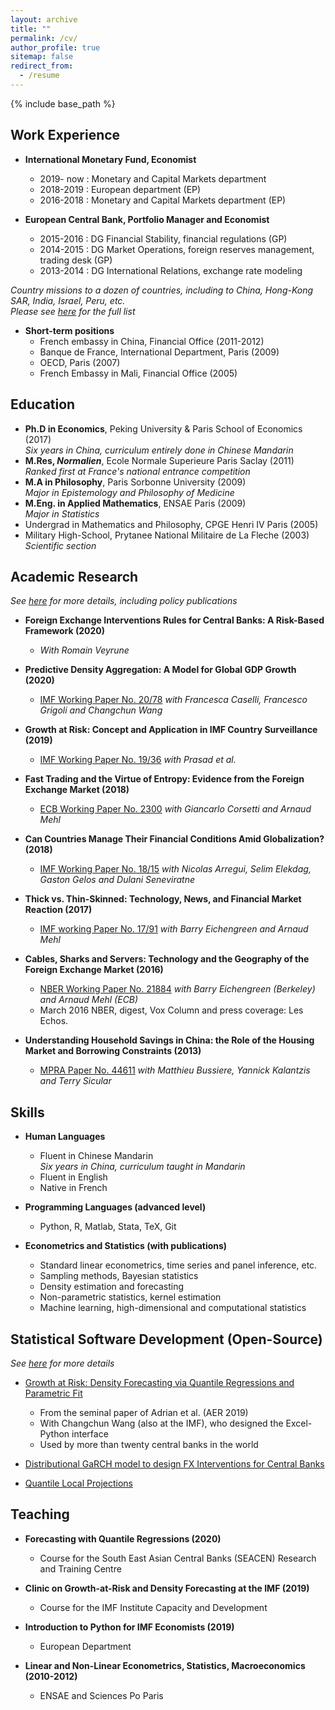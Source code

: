```yaml
---
layout: archive
title: ""
permalink: /cv/
author_profile: true
sitemap: false
redirect_from:
  - /resume
---
```


{% include base_path %}

## Work Experience

* **International Monetary Fund, Economist**
  * 2019- now : Monetary and Capital Markets department
  * 2018-2019 : European department (EP)
  * 2016-2018 : Monetary and Capital Markets department (EP)  
      

* **European Central Bank, Portfolio Manager and Economist**
  * 2015-2016 : DG Financial Stability, financial regulations (GP)
  * 2014-2015 : DG Market Operations, foreign reserves management, trading desk (GP)
  * 2013-2014 : DG International Relations, exchange rate modeling  

*Country missions to a dozen of countries, including to China, Hong-Kong SAR, India, Israel, Peru, etc.*  
*Please see [here](https://romainlafarguette.github.io/country/) for the full list*  

* **Short-term positions**
  * French embassy in China, Financial Office (2011-2012)
  * Banque de France, International Department, Paris (2009)
  * OECD, Paris (2007)
  * French Embassy in Mali, Financial Office (2005)

## Education

  * **Ph.D in Economics**, Peking University & Paris School of Economics (2017)  
    *Six years in China, curriculum entirely done in Chinese Mandarin*  
  * **M.Res, *Normalien***, Ecole Normale Superieure Paris Saclay (2011)  
    *Ranked first at France's national entrance competition*
  * **M.A in Philosophy**, Paris Sorbonne University (2009)  
    *Major in Epistemology and Philosophy of Medicine*
  * **M.Eng. in Applied Mathematics**, ENSAE Paris (2009)  
    *Major in Statistics*
  * Undergrad in Mathematics and Philosophy, CPGE Henri IV Paris (2005)  
  * Military High-School, Prytanee National Militaire de La Fleche (2003)  
   *Scientific section*

## Academic Research

*See [here](https://romainlafarguette.github.io/research/) for more details,
including policy publications*  

* **Foreign Exchange Interventions Rules for Central Banks: A Risk-Based Framework (2020)**
  * *With Romain Veyrune*

* **Predictive Density Aggregation: A Model for Global GDP Growth (2020)** 
  * [IMF Working Paper No. 20/78](https://www.imf.org/en/Publications/WP/Issues/2020/05/29/Predictive-Density-Aggregation-A-Model-for-Global-GDP-Growth-49441) *with Francesca Caselli, Francesco Grigoli and Changchun Wang*
  
* **Growth at Risk: Concept and Application in IMF Country Surveillance (2019)**
  * [IMF Working Paper No. 19/36](https://www.imf.org/en/Publications/WP/Issues/2019/02/21/Growth-at-Risk-Concept-and-Application-in-IMF-Country-Surveillance-46567) *with Prasad et al.*
  
* **Fast Trading and the Virtue of Entropy: Evidence from the Foreign Exchange Market (2018)** 
  * [ECB Working Paper No. 2300](https://www.ecb.europa.eu/pub/pdf/scpwps/ecb.wp2300~68bda93b78.en.pdf) *with Giancarlo Corsetti and Arnaud Mehl*

* **Can Countries Manage Their Financial Conditions Amid Globalization? (2018)**
  * [IMF Working Paper No. 18/15](https://www.imf.org/en/Publications/WP/Issues/2018/01/24/Can-Countries-Manage-Their-Financial-Conditions-Amid-Globalization-45581) *with Nicolas Arregui, Selim Elekdag, Gaston Gelos and Dulani Seneviratne*
      
* **Thick vs. Thin-Skinned:  Technology, News, and Financial Market Reaction (2017)** 
  *  [IMF working Paper No. 17/91](https://www.imf.org/en/Publications/WP/Issues/2017/04/07/Thick-vs-44810) *with Barry Eichengreen and Arnaud Mehl*

* **Cables, Sharks and Servers: Technology and the Geography of the Foreign
  Exchange Market (2016)** 
  * [NBER Working Paper No. 21884](https://www.nber.org/papers/w21884) *with Barry Eichengreen (Berkeley) and Arnaud Mehl (ECB)*
  * March 2016 NBER, digest, Vox Column and press coverage: Les Echos.

* **Understanding Household Savings in China: the Role of the Housing Market
 and Borrowing Constraints (2013)**
   * [MPRA Paper No. 44611](https://ideas.repec.org/p/pra/mprapa/44611.html) *with Matthieu Bussiere, Yannick Kalantzis and Terry Sicular* 
  

## Skills  
* **Human Languages**  
  * Fluent in Chinese Mandarin  
   *Six years in China, curriculum taught in Mandarin*  
  * Fluent in English  
  * Native in French  
  
* **Programming Languages (advanced level)**  
  * Python, R, Matlab, Stata, TeX, Git

* **Econometrics and Statistics (with publications)**
  * Standard linear econometrics, time series and panel inference, etc.  
  * Sampling methods, Bayesian statistics  
  * Density estimation and forecasting  
  * Non-parametric statistics, kernel estimation  
  * Machine learning, high-dimensional and computational statistics  

  
## Statistical Software Development (Open-Source)  

*See [here](https://romainlafarguette.github.io/software/) for more details*  

* [Growth at Risk: Density Forecasting via Quantile Regressions and Parametric
Fit](https://github.com/IMFGAR/GaR) 
  * From the seminal paper of Adrian et al. (AER 2019)
  * With Changchun Wang (also at the IMF), who designed the Excel-Python interface
  * Used by more than twenty central banks in the world

* [Distributional GaRCH model to design FX Interventions for Central
Banks](https://github.com/romainlafarguette/varfxi) 

* [Quantile Local Projections](https://github.com/romainlafarguette/quantileproj)


## Teaching  

* **Forecasting with Quantile Regressions (2020)**
  * Course for the South East Asian Central Banks (SEACEN) Research and
  Training Centre  

* **Clinic on Growth-at-Risk and Density Forecasting at the IMF (2019)**
  * Course for the IMF Institute Capacity and Development  

* **Introduction to Python for IMF Economists (2019)**
  * European Department  

* **Linear and Non-Linear Econometrics, Statistics, Macroeconomics (2010-2012)**
  * ENSAE and Sciences Po Paris  


